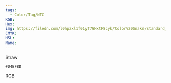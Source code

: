 ```yaml
---
tags:
  - Color/Tag/NTC
RGB:
Hex:
img: https://filedn.com/l0hpzxl1f01yT7GHxtF8cyk/Color%20Snake/standard_csv_to_svg/D4BF8D.svg
CMYK:
HSL:
Name:
---
```

Straw
```palette
#D4BF8D
```
RGB
